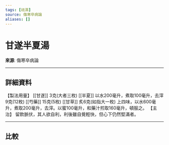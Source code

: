 ```yaml
---
tags: [祛濕]
source: 傷寒卒病論
aliases: []
---
```


# 甘遂半夏湯

**來源**: 傷寒卒病論  

---

## 詳細資料
【製法用量】 [[甘遂]] 3克(大者三枚) [[半夏]] 以水200毫升，煮取100毫升，去滓9克(12枚) [[芍藥]] 15克(5枚) [[甘草]] 炙6克(如指大一枚)
上四味，以水600毫升，煮取200毫升，去滓。以蜜100毫升，和藥汁煎取160毫升，頓服之。
【主治】
留飲脈伏，其人欲自利，利後雖自覺輕快，但心下仍然堅滿者。

---

## 比較
